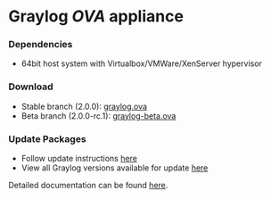 Graylog *OVA* appliance
=======================

### Dependencies

  * 64bit host system with Virtualbox/VMWare/XenServer hypervisor

### Download

  * Stable branch (2.0.0): [graylog.ova](https://packages.graylog2.org/releases/graylog-omnibus/ova/graylog-2.0.0-2.ova)
  * Beta branch (2.0.0-rc.1): [graylog-beta.ova](https://packages.graylog2.org/releases/graylog-omnibus/ova/graylog-beta-2.0.0-rc.1-1.ova)

### Update Packages

  * Follow update instructions [here](http://docs.graylog.org/en/2.0/pages/installation/graylog_ctl.html#upgrade-graylog)
  * View all Graylog versions available for update [here](https://packages.graylog2.org/appliances/ubuntu)

  
Detailed documentation can be found [here](http://docs.graylog.org/en/latest/pages/installation/virtual_machine_appliances.html).
